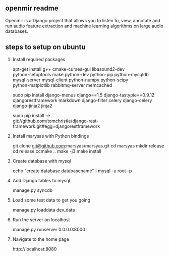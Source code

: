 openmir readme
--------------

Openmir is a Django project that allows you to listen to, view,
annotate and run audio feature extraction and machine learning
algorithms on large audio databases.


steps to setup on ubuntu
------------------------

1) Install required packages

   apt-get install g++ cmake-curses-gui libasound2-dev \
     python-setuptools make python-dev python-pip python-mysqldb \
     mysql-server mysql-client python-numpy python-scipy \
     python-matplotlib rabbitmq-server memcached

   sudo pip install django-menus django==1.5 django-tastypie==0.9.12 \
     djangorestframework markdown django-filter celery django-celery \
     django-jinja2 jinja2

   sudo pip install -e \
     git://github.com/tomchristie/django-rest-framework.git#egg=djangorestframework

2) Install marysas with Python bindings

   git clone git@github.com:marsyas/marsyas.git
   cd marsyas
   mkdir release
   cd release
   ccmake ..
   make -j3
   make install
   
3) Create database with mysql

   echo "create database databasename" | mysql -u root -p

4) Add Django tables to mysql
   
   manage.py syncdb

5) Load some test data to get you going

   manage.py loaddata dev_data 

6) Run the server on localhost

   manage.py runserver 0.0.0.0:8000

7) Navigate to the home page

   http://localhost:8080
